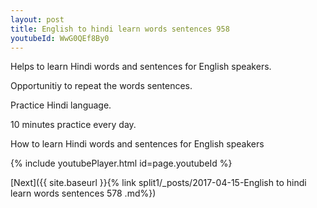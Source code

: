 ```yaml
---
layout: post
title: English to hindi learn words sentences 958 
youtubeId: WwG0QEf8By0
---
```

 
 
Helps to learn Hindi words and sentences for English speakers.

Opportunitiy to repeat the words sentences. 

Practice Hindi language. 
 
10 minutes practice every day. 
 
How to learn Hindi words and sentences for English speakers 
 
{% include youtubePlayer.html id=page.youtubeId %}
 
 
[Next]({{ site.baseurl }}{% link  split1/_posts/2017-04-15-English to hindi learn words sentences 578 .md%})
 
